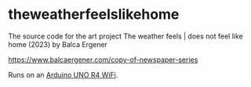 # theweatherfeelslikehome

The source code for the art project The weather feels | does not feel like home (2023) by Balca Ergener

<https://www.balcaergener.com/copy-of-newspaper-series>

Runs on an [Arduino UNO R4 WiFi](https://docs.arduino.cc/hardware/uno-r4-wifi/).
